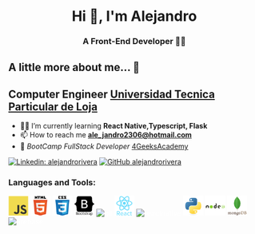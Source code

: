 <h1 align="center">Hi 👋, I'm Alejandro</h1>
<h3 align="center"> A Front-End Developer 👨‍💻 </h3>

<h2>A little more about me... 💬 </h2>
<h2>Computer Engineer <a href = "https://www.utpl.edu.ec" > Universidad Tecnica Particular de Loja </a></h2> 

- 👨‍💻 I’m currently learning **React Native,Typescript, Flask**
- 📫 How to reach me **ale_jandro2306@hotmail.com**
- 🌱 _BootCamp FullStack Developer_ [4GeeksAcademy](https://4geeksacademy.com/es/inicio)

[![Linkedin: alejandrorivera](https://img.shields.io/badge/-alejandrorivera-blue?style=flat-square&logo=Linkedin&logoColor=white&link=https://www.linkedin.com/in/alejandrorivera/)](https://www.linkedin.com/in/alejandro-rivera-acosta-a69716264/) [![GitHub alejandrorivera](https://img.shields.io/github/followers/alejandrorivera?label=follow&style=social)](https://github.com/AlejandroRivera2306)
<h3 align="left">Languages and Tools:</h3>
<p align="left" style="color:white"> 
<img src="https://raw.githubusercontent.com/devicons/devicon/master/icons/javascript/javascript-original.svg" alt="javascript" width="40" height="40"/> </a>
<img src="https://raw.githubusercontent.com/devicons/devicon/master/icons/html5/html5-original-wordmark.svg" alt="html5" width="40" height="40"/> </a>
<img src="https://raw.githubusercontent.com/devicons/devicon/master/icons/css3/css3-original-wordmark.svg" alt="css3" width="40" height="40"/> </a>
<img src="https://raw.githubusercontent.com/devicons/devicon/master/icons/bootstrap/bootstrap-plain-wordmark.svg" alt="bootstrap" width="40" height="40"/> </a>
<img src="https://www.vectorlogo.zone/logos/git-scm/git-scm-icon.svg" alt="git" width="40" height="40"/> </a>
<img src="https://raw.githubusercontent.com/devicons/devicon/master/icons/react/react-original-wordmark.svg" alt="react" width="40" height="40"/> </a>
<img src="https://reactnative.dev/img/header_logo.svg" alt="reactnative" width="40" height="40"/> </a>
<img src="https://raw.githubusercontent.com/devicons/devicon/master/icons/python/python-original.svg" alt="python" width="40" height="40"/> </a>
<img src="https://raw.githubusercontent.com/devicons/devicon/master/icons/nodejs/nodejs-original-wordmark.svg" alt="nodejs" width="40" height="40"/> </a>
<img src="https://raw.githubusercontent.com/devicons/devicon/master/icons/mongodb/mongodb-original-wordmark.svg" alt="mongodb" width="40" height="40"/> </a>
<img src="https://www.vectorlogo.zone/logos/firebase/firebase-icon.svg" alt="firebase" width="40" height="40"/> </a>
